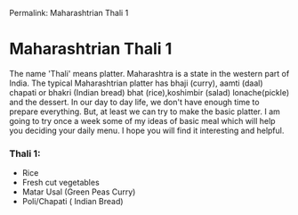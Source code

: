 Permalink: Maharashtrian Thali 1

# Maharashtrian Thali 1

The name 'Thali' means platter. Maharashtra is a state in the western part of India. The typical Maharashtrian platter has bhaji (curry), aamti (daal) chapati or bhakri (Indian bread) bhat (rice),koshimbir (salad) lonache(pickle) and the dessert. 
In our day to day life, we don't have enough time to prepare everything. But, at least we can try to make the basic platter. 
I am going to try once a week some of my ideas of basic meal which will help you deciding your daily menu. I hope you will find it interesting and helpful. 


### Thali 1:
* Rice 
* Fresh cut vegetables
* Matar Usal (Green Peas Curry)
* Poli/Chapati ( Indian Bread) 
